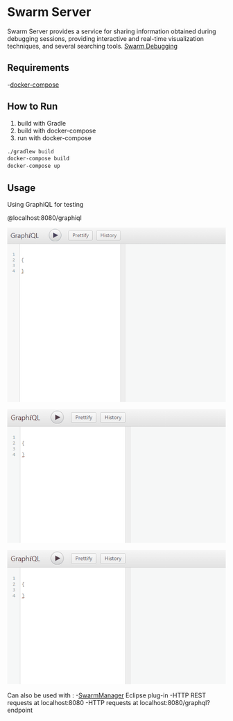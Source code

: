 # Swarm Server

Swarm Server provides a service for sharing information obtained during debugging sessions, providing interactive and real-time visualization techniques, and several searching tools. [Swarm Debugging](https://lume.ufrgs.br/handle/10183/150176#)

## Requirements

-[docker-compose](https://docs.docker.com/compose/install/)

## How to Run

1. build with Gradle
2. build with docker-compose
3. run with docker-compose

```bash
./gradlew build
docker-compose build
docker-compose up
```

## Usage

Using GraphiQL for testing

@localhost:8080/graphiql

![graphiql query](Img/graphql1.gif)

![graphiql query](Img/graphql2.gif)

![graphiql query](Img/graphql3.gif)

Can also be used with :
-[SwarmManager](https://github.com/SwarmDebugging/SwarmManager) Eclipse plug-in
-HTTP REST requests at localhost:8080
-HTTP requests at localhost:8080/graphql? endpoint

